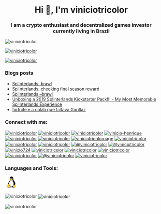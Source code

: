 <h1 align="center">Hi 👋, I'm viniciotricolor</h1>
<h3 align="center">I am a crypto enthusiast and decentralized games investor currently living in Brazil</h3>

<p align="left"> <img src="https://komarev.com/ghpvc/?username=viniciotricolor&label=Profile%20views&color=0e75b6&style=flat" alt="viniciotricolor" /> </p>

<p align="left"> <a href="https://github.com/ryo-ma/github-profile-trophy"><img src="https://github-profile-trophy.vercel.app/?username=viniciotricolor" alt="viniciotricolor" /></a> </p>

<p align="left"> <a href="https://twitter.com/viniciotricolor" target="blank"><img src="https://img.shields.io/twitter/follow/viniciotricolor?logo=twitter&style=for-the-badge" alt="viniciotricolor" /></a> </p>

### Blogs posts
<!-- BLOG-POST-LIST:START -->
- [Splinterlands: brawl](https://peakd.com/hive-127022/@viniciotricolor/splinterlands-brawl1756775957580)
- [Splinterlands: checking final season reward](https://peakd.com/hive-127022/@viniciotricolor/splinterlands-checking-final-season-reward1756688227549)
- [Splinterlands –brawl](https://peakd.com/hive-127022/@viniciotricolor/splinterlands-brawl1756424178532)
- [Unboxing a 2019 Splinterlands Kickstarter Pack!!! - My Most Memorable Splinterlands Experience](https://peakd.com/hive-13323/@algoswithamber/unboxing-a-2019-splinterlands-kickstarter-pack-my-most-memorable-splinterlands-experience)
- [fortnite e a  colab  que faltava Gorillaz](https://peakd.com/hive-127022/@viniciotricolor/fortnite-e-a--colab--que-faltava-gorillaz1756251246642)
<!-- BLOG-POST-LIST:END -->

<h3 align="left">Connect with me:</h3>
<p align="left">
<a href="https://codepen.io/viniciotricolor" target="blank"><img align="center" src="https://raw.githubusercontent.com/rahuldkjain/github-profile-readme-generator/master/src/images/icons/Social/codepen.svg" alt="viniciotricolor" height="30" width="40" /></a>
<a href="https://dev.to/viniciotricolor" target="blank"><img align="center" src="https://raw.githubusercontent.com/rahuldkjain/github-profile-readme-generator/master/src/images/icons/Social/devto.svg" alt="viniciotricolor" height="30" width="40" /></a>
<a href="https://twitter.com/viniciotricolor" target="blank"><img align="center" src="https://raw.githubusercontent.com/rahuldkjain/github-profile-readme-generator/master/src/images/icons/Social/twitter.svg" alt="viniciotricolor" height="30" width="40" /></a>
<a href="https://linkedin.com/in/vinicio-henrique" target="blank"><img align="center" src="https://raw.githubusercontent.com/rahuldkjain/github-profile-readme-generator/master/src/images/icons/Social/linked-in-alt.svg" alt="vinicio-henrique" height="30" width="40" /></a>
<a href="https://codesandbox.com/viniciotricolor" target="blank"><img align="center" src="https://raw.githubusercontent.com/rahuldkjain/github-profile-readme-generator/master/src/images/icons/Social/codesandbox.svg" alt="viniciotricolor" height="30" width="40" /></a>
<a href="https://kaggle.com/viniciotricolor" target="blank"><img align="center" src="https://raw.githubusercontent.com/rahuldkjain/github-profile-readme-generator/master/src/images/icons/Social/kaggle.svg" alt="viniciotricolor" height="30" width="40" /></a>
<a href="https://fb.com/viniciotricolorpage" target="blank"><img align="center" src="https://raw.githubusercontent.com/rahuldkjain/github-profile-readme-generator/master/src/images/icons/Social/facebook.svg" alt="viniciotricolorpage" height="30" width="40" /></a>
<a href="https://instagram.com/viniciotricolor" target="blank"><img align="center" src="https://raw.githubusercontent.com/rahuldkjain/github-profile-readme-generator/master/src/images/icons/Social/instagram.svg" alt="viniciotricolor" height="30" width="40" /></a>
<a href="https://dribbble.com/viniciotricolor" target="blank"><img align="center" src="https://raw.githubusercontent.com/rahuldkjain/github-profile-readme-generator/master/src/images/icons/Social/dribbble.svg" alt="viniciotricolor" height="30" width="40" /></a>
<a href="https://www.behance.net/viniciotricolor" target="blank"><img align="center" src="https://raw.githubusercontent.com/rahuldkjain/github-profile-readme-generator/master/src/images/icons/Social/behance.svg" alt="viniciotricolor" height="30" width="40" /></a>
<a href="https://hashnode.com/@viniciotricolor" target="blank"><img align="center" src="https://raw.githubusercontent.com/rahuldkjain/github-profile-readme-generator/master/src/images/icons/Social/hashnode.svg" alt="@viniciotricolor" height="30" width="40" /></a>
<a href="https://medium.com/@viniciotricolor" target="blank"><img align="center" src="https://raw.githubusercontent.com/rahuldkjain/github-profile-readme-generator/master/src/images/icons/Social/medium.svg" alt="@viniciotricolor" height="30" width="40" /></a>
<a href="https://www.youtube.com/c/vinicio724" target="blank"><img align="center" src="https://raw.githubusercontent.com/rahuldkjain/github-profile-readme-generator/master/src/images/icons/Social/youtube.svg" alt="vinicio724" height="30" width="40" /></a>
<a href="https://www.codechef.com/users/viniciotricolor" target="blank"><img align="center" src="https://cdn.jsdelivr.net/npm/simple-icons@3.1.0/icons/codechef.svg" alt="viniciotricolor" height="30" width="40" /></a>
<a href="https://www.hackerrank.com/viniciotricolor" target="blank"><img align="center" src="https://raw.githubusercontent.com/rahuldkjain/github-profile-readme-generator/master/src/images/icons/Social/hackerrank.svg" alt="viniciotricolor" height="30" width="40" /></a>
<a href="https://codeforces.com/profile/viniciotricolor" target="blank"><img align="center" src="https://raw.githubusercontent.com/rahuldkjain/github-profile-readme-generator/master/src/images/icons/Social/codeforces.svg" alt="viniciotricolor" height="30" width="40" /></a>
<a href="https://www.leetcode.com/viniciotricolor" target="blank"><img align="center" src="https://raw.githubusercontent.com/rahuldkjain/github-profile-readme-generator/master/src/images/icons/Social/leet-code.svg" alt="viniciotricolor" height="30" width="40" /></a>
<a href="https://www.hackerearth.com/@viniciotricolor" target="blank"><img align="center" src="https://raw.githubusercontent.com/rahuldkjain/github-profile-readme-generator/master/src/images/icons/Social/hackerearth.svg" alt="@viniciotricolor" height="30" width="40" /></a>
<a href="https://www.topcoder.com/members/viniciotricolor" target="blank"><img align="center" src="https://raw.githubusercontent.com/rahuldkjain/github-profile-readme-generator/master/src/images/icons/Social/topcoder.svg" alt="viniciotricolor" height="30" width="40" /></a>
</p>

<h3 align="left">Languages and Tools:</h3>
<p align="left"> <a href="https://www.linux.org/" target="_blank" rel="noreferrer"> <img src="https://raw.githubusercontent.com/devicons/devicon/master/icons/linux/linux-original.svg" alt="linux" width="40" height="40"/> </a> </p>

<p><img align="left" src="https://github-readme-stats.vercel.app/api/top-langs?username=viniciotricolor&show_icons=true&locale=en&layout=compact" alt="viniciotricolor" /></p>

<p>&nbsp;<img align="center" src="https://github-readme-stats.vercel.app/api?username=viniciotricolor&show_icons=true&locale=en" alt="viniciotricolor" /></p>

<p><img align="center" src="https://github-readme-streak-stats.herokuapp.com/?user=viniciotricolor&" alt="viniciotricolor" /></p>
